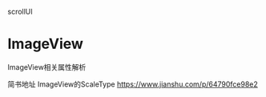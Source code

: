 scrollUI

# ImageView
ImageView相关属性解析

简书地址
ImageView的ScaleType
https://www.jianshu.com/p/64790fce98e2
